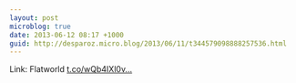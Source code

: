 ```yaml
---
layout: post
microblog: true
date: 2013-06-12 08:17 +1000
guid: http://desparoz.micro.blog/2013/06/11/t344579098888257536.html
---
```

Link: Flatworld [t.co/wQb4IXl0v...](http://t.co/wQb4IXl0v8)
